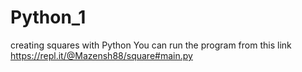 # Python_1
creating squares with Python 
You can run the program from this link https://repl.it/@Mazensh88/square#main.py
